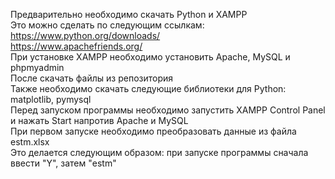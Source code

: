 Предварительно необходимо скачать Python и XAMPP  
Это можно сделать по следующим ссылкам:  
https://www.python.org/downloads/  
https://www.apachefriends.org/  
При установке XAMPP необходимо установить Apache, MySQL и phpmyadmin  
После скачать файлы из репозитория  
Также необходимо скачать следующие библиотеки для Python: matplotlib, pymysql  
Перед запуском программы необходимо запустить XAMPP Control Panel и нажать Start напротив Apache и MySQL  
При первом запуске необходимо преобразовать данные из файла estm.xlsx  
Это делается следующим образом: при запуске программы сначала ввести "Y", затем "estm"  
